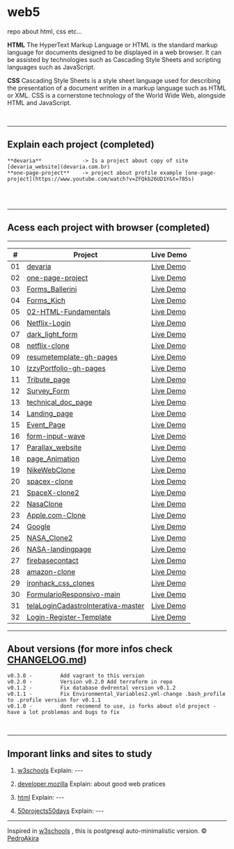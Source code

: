 # web5

repo about html, css etc...

**HTML**
The HyperText Markup Language or HTML is the standard markup language for documents designed to be displayed in a web browser. It can be assisted by technologies such as Cascading Style Sheets and scripting languages such as JavaScript.

**CSS**
Cascading Style Sheets is a style sheet language used for describing the presentation of a document written in a markup language such as HTML or XML. CSS is a cornerstone technology of the World Wide Web, alongside HTML and JavaScript.

<br/>

---

## Explain each project (completed)

    **devaria**             -> Is a project about copy of site [devaria_website](devaria.com.br)
    **one-page-project**    -> project about profile example [one-page-project](https://www.youtube.com/watch?v=ZFQkb26UD1Y&t=785s)

<br/>

<br/>

---

## Acess each project with browser (completed)



---

|  #  | Project                                                                                                  | Live Demo                                                                                            |
| :-: | -------------------------------------------------------------------------------------------------------- | ---------------------------------------------------------------------------------------------------- |
| 01  | [devaria](https://github.com/pedroAkiraDanno/web5/src/tree/main/devaria)                                 | [Live Demo](https://pedroakiradanno.github.io/web5/src/devaria/index.html)                           |
| 02  | [one-page-project](https://github.com/pedroAkiraDanno/web5/src/tree/main/one-page-project)               | [Live Demo](https://pedroakiradanno.github.io/web5/src/one-page-project/index.html)                  |
| 03  | [Forms_Ballerini](https://github.com/pedroAkiraDanno/web5/src/tree/main/Forms_Ballerini)                 | [Live Demo](https://pedroakiradanno.github.io/web5/src/Forms_Ballerini/formulario.html)              |
| 04  | [Forms_Kich](https://github.com/pedroAkiraDanno/web5/src/tree/main/Forms_Kich)                           | [Live Demo](https://pedroakiradanno.github.io/web5/src/Forms_Kich/pro/index.html)                    |
| 05  | [02-HTML-Fundamentals](https://github.com/pedroAkiraDanno/web5/src/tree/main/02-HTML-Fundamentals)       | [Live Demo](https://pedroakiradanno.github.io/web5/src/02-HTML-Fundamentals/index.html)              |
| 06  | [Netflix-Login](https://github.com/pedroAkiraDanno/web5/src/tree/main/login/Login)                       | [Live Demo](https://pedroakiradanno.github.io/web5/src/login/Login/index.html)                       |
| 07  | [dark_light_form](https://github.com/pedroAkiraDanno/web5/src/tree/main/dark_light_form)                 | [Live Demo](https://pedroakiradanno.github.io/web5/src/dark_light_form/index.html)                   |
| 08  | [netflix-clone](https://github.com/pedroAkiraDanno/web5/src/tree/main/netflix-clone)                     | [Live Demo](https://pedroakiradanno.github.io/web5/src/netflix-clone/index.html)                     |
| 09  | [resumetemplate-gh-pages](https://github.com/pedroAkiraDanno/web5/src/tree/main/resumetemplate-gh-pages) | [Live Demo](https://pedroakiradanno.github.io/web5/src/resumetemplate-gh-pages/index.html)           |
| 10  | [IzzyPortfolio-gh-pages](https://github.com/pedroAkiraDanno/web5/src/tree/main/IzzyPortfolio-gh-pages)   | [Live Demo](https://pedroakiradanno.github.io/web5/src/IzzyPortfolio-gh-pages/index.html)            |
| 11  | [Tribute_page](https://github.com/pedroAkiraDanno/web5/src/tree/main/Tribute_page)                       | [Live Demo](https://pedroakiradanno.github.io/web5/src/Tribute_page/index.html)                      |
| 12  | [Survey_Form](https://github.com/pedroAkiraDanno/web5/src/tree/main/Survey_Form)                         | [Live Demo](https://pedroakiradanno.github.io/web5/src/Survey_Form/index.html)                       |
| 13  | [technical_doc_page](https://github.com/pedroAkiraDanno/web5/src/tree/main/technical_doc_page)           | [Live Demo](https://pedroakiradanno.github.io/web5/src/technical_doc_page/index.html)                |
| 14  | [Landing_page](https://github.com/pedroAkiraDanno/web5/src/tree/main/Landing_page)                       | [Live Demo](https://pedroakiradanno.github.io/web5/src/Landing_page/index.html)                      |
| 15  | [Event_Page](https://github.com/pedroAkiraDanno/web5/src/tree/main/Event_Page)                           | [Live Demo](https://pedroakiradanno.github.io/web5/src/Event_Page/index.html)                        |
| 16  | [form-input-wave](https://github.com/pedroAkiraDanno/web5/src/tree/main/form-input-wave)                 | [Live Demo](https://pedroakiradanno.github.io/web5/src/form-input-wave/index.html)                   |
| 17  | [Parallax_website](https://github.com/pedroAkiraDanno/web5/src/tree/main/Parallax_website)               | [Live Demo](https://pedroakiradanno.github.io/web5/src/Parallax_website/index.html)                  |
| 18  | [page_Animation](https://github.com/pedroAkiraDanno/web5/src/tree/main/page_Animation)                   | [Live Demo](https://pedroakiradanno.github.io/web5/src/page_Animation/index.html)                    |
| 19  | [NikeWebClone](https://github.com/pedroAkiraDanno/web5/src/tree/main/NikeWebClone)                       | [Live Demo](https://pedroakiradanno.github.io/web5/src/NikeWebClone/index.html)                      |
| 20  | [spacex-clone](https://github.com/pedroAkiraDanno/web5/src/tree/main/spacex-clone)                       | [Live Demo](https://pedroakiradanno.github.io/web5/src/spacex-clone/index.html)                      |
| 21  | [SpaceX-clone2](https://github.com/pedroAkiraDanno/web5/src/tree/main/SpaceX-clone2)                     | [Live Demo](https://pedroakiradanno.github.io/web5/src/SpaceX-clone2/index.html)                     |
| 22  | [NasaClone](https://github.com/pedroAkiraDanno/web5/src/tree/main/NasaClone)                             | [Live Demo](https://pedroakiradanno.github.io/web5/src/NasaClone/index.html)                         |
| 23  | [Apple.com-Clone](https://github.com/pedroAkiraDanno/web5/src/tree/main/Apple.com-Clone)                 | [Live Demo](https://pedroakiradanno.github.io/web5/src/Apple.com-Clone/index.html)                   |
| 24  | [Google](https://github.com/pedroAkiraDanno/web5/src/tree/main/Google)                                   | [Live Demo](https://pedroakiradanno.github.io/web5/src/Google/index.html)                            |
| 25  | [NASA_Clone2](https://github.com/pedroAkiraDanno/web5/src/tree/main/NASA_Clone2)                         | [Live Demo](https://pedroakiradanno.github.io/web5/src/NASA_Clone2/index.html)                       |
| 26  | [NASA-landingpage](https://github.com/pedroAkiraDanno/web5/src/tree/main/NASA-landingpage)               | [Live Demo](https://pedroakiradanno.github.io/web5/src/NASA-landingpage/Finished-website/index.html) |
| 27  | [firebasecontact](https://github.com/pedroAkiraDanno/web5/src/tree/main/firebasecontact)                 | [Live Demo](https://pedroakiradanno.github.io/web5/src/firebasecontact/index.html)  |
| 28  | [amazon-clone](https://github.com/pedroAkiraDanno/web5/src/tree/main/amazon-clone)                 | [Live Demo](https://pedroakiradanno.github.io/web5/src/amazon-clone/index.html)  |
| 29  | [ironhack_css_clones](https://github.com/pedroAkiraDanno/web5/src/tree/main/ironhack_css_clones)                 | [Live Demo](https://pedroakiradanno.github.io/web5/src/ironhack_css_clones/index.html)  |
| 30  | [FormularioResponsivo-main](https://github.com/pedroAkiraDanno/web5/tree/main/src/FormularioResponsivo-main)                 | [Live Demo](https://pedroakiradanno.github.io/web5/src/FormularioResponsivo-main/index.html)  |
| 31  | [telaLoginCadastroInterativa-master](https://github.com/pedroAkiraDanno/web5/tree/main/src/telaLoginCadastroInterativa-master)                 | [Live Demo](https://pedroakiradanno.github.io/web5/src/telaLoginCadastroInterativa-master/index.html)  |
| 32  | [Login-Register-Template](https://github.com/pedroAkiraDanno/web5/tree/main/src/Login-Register-Template)                 | [Live Demo](https://pedroakiradanno.github.io/web5/src/Login-Register-Template/login.html)  |







---

## About versions (for more infos check [CHANGELOG.md](https://github.com/pedroAkiraDanno/auto5/blob/main/CHANGELOG.md))

    v0.3.0 -         Add vagrant to this version
    v0.2.0 -         Version v0.2.0 Add terraform in repo
    v0.1.2 -         Fix database dvdrental version v0.1.2
    v0.1.1 -         Fix Environmental_Variables2.yml-change .bash_profile to .profile version for v0.1.1
    v0.1.0 -         dont recomend to use, is forks about old project - have a lot problemas and bugs to fix

<br/>

---

## Imporant links and sites to study

1. <a href="https://www.w3schools.com/html/" target="_blank">w3schools</a> Explain: ---

2. <a href="https://developer.mozilla.org/en-US/docs/Web/HTML" target="_blank">developer.mozilla</a> Explain: about good web pratices

3. <a href="https://html.com/" target="_blank">html</a> Explain: ---

3. <a href="https://github.com/bradtraversy/50projects50days" target="_blank">50projects50days</a> Explain: ---

---

Inspired in [w3schools](https://www.w3schools.com/html/) , this is postgresql auto-minimalistic version.
© [PedroAkira](https://www.instagram.com/pedro.akira.3)
